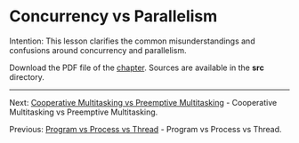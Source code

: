 # Concurrency vs Parallelism

Intention: This lesson clarifies the common misunderstandings and confusions around concurrency and parallelism.

Download the PDF file of the [chapter](chapter_3.pdf). Sources are available in the <b>src</b> directory. 

<hr>

Next: [Cooperative Multitasking vs Preemptive Multitasking](chapter_4.md "Cooperative Multitasking vs Preemptive Multitasking") -
Cooperative Multitasking vs Preemptive Multitasking.

Previous: [Program vs Process vs Thread](chapter_2.md "Program vs Process vs Thread") - Program vs Process vs Thread.